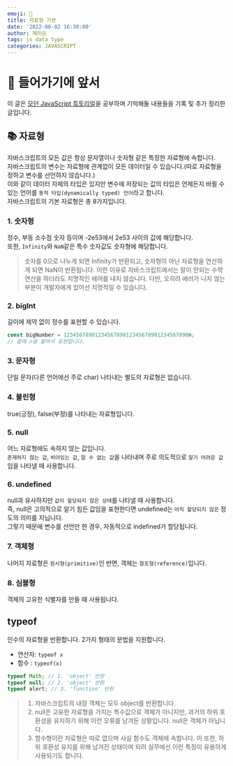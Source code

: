 ```yaml
---
emoji: 🍊
title: 자료형 기본
date: '2022-08-02 16:30:00'
author: 제이든
tags: js data type
categories: JAVASCRIPT
---
```


# 🍍 들어가기에 앞서

이 글은 [모던 JavaScript 튜토리얼](https://ko.javascript.info/)을 공부하며 기억해둘 내용들을 기록 및 추가 정리한 글입니다.<br/>

## 📚 자료형

자바스크립트의 모든 값은 항상 문자열이나 숫자형 같은 특정한 자료형에 속합니다.<br/>
자바스크립트의 변수는 자료형에 관계없이 모든 데이터일 수 있습니다.(따로 자료형을 정하고 변수를 선언하지 않습니다.)<br/>
이와 같이 데이터 자체의 타입은 있지만 변수에 저장되는 값의 타입은 언제든지 바뀔 수 있는 언어를 `동적 타입(dynamically typed) 언어`라고 합니다.<br/>
자바스크립트의 기본 자료형은 총 8가지입니다.

### 1. 숫자형

정수, 부동 소수점 숫자 등이며 -2e53에서 2e53 사이의 값에 해당합니다.<br/>
또한, `Infinity`와 `NaN`같은 특수 숫자값도 숫자형에 해당합니다.

> 숫자를 0으로 나누게 되면 Infinity가 반환되고, 숫자형이 아닌 자료형을 연산하게 되면 NaN이 반환됩니다.
> 이런 이유로 자바스크립트에서는 말이 안되는 수학 연산을 하더라도 치명적인 에어를 내지 않습니다.
> 다만, 오히려 에러가 나지 않는 부분이 개발자에게 있어선 치명적일 수 있습니다.

### 2. bigInt

길이에 제약 없이 정수를 표현할 수 있습니다.

```js
const bigNumber = 1234567890123456789012345678901234567890n;
// 끝에 n을 붙여서 표현합니다.
```

### 3. 문자형

단일 문자(다른 언어에선 주로 char) 나타내는 별도의 자료형은 없습니다.

### 4. 불린형

true(긍정), false(부정)를 나타내는 자료형입니다.<br/>

### 5. null

어느 자료형에도 속하지 않는 값입니다.<br/>
`존재하지 않는 값`, `비어있는 값`, `알 수 없는 값`을 나타내며 주로 의도적으로 `알기 어려운 값`임을 나타낼 때 사용합니다.

### 6. undefined

null과 유사하지만 `값이 할당되지 않은 상태`를 나타낼 때 사용합니다.<br/>
즉, null은 고의적으로 알기 힘든 값임을 표현한다면 undefined는 `아직 할당되지 않은` 정도의 의미를 지닙니다.<br/>
그렇기 때문에 변수를 선언만 한 경우, 자동적으로 indefined가 할당됩니다.

### 7. 객체형

나머지 자료형은 `원시형(primitive)`인 반면, 객체는 `참조형(reference)`입니다.<br/>

### 8. 심볼형

객체의 고유한 식별자를 만들 때 사용됩니다.

## typeof

인수의 자료형을 반환합니다. 2가지 형태의 문법을 지원합니다.

- 연산자: `typeof x`
- 함수 : `typeof(x)`

```js
typeof Math; // 1. 'object' 반환
typeof null; // 2. 'object' 반환
typeof alert; // 3. 'function' 반환
```

> 1. 자바스크립트의 내장 객체는 모두 object를 반환합니다.
> 2. null은 고유한 자료형을 가지는 특수값으로 객체가 아니지만, 과거의 하위 호환성을 유지하기 위해 이런 오류를 남겨둔 상황입니다. null은 객체가 아닙니다.
> 3. 함수형이란 자료형은 따로 없으며 사실 함수도 객체에 속합니다. 이 또한, 하위 호환성 유지를 위해 남겨진 상태이며 되려 실무에선 이런 특징이 유용하게 사용되기도 합니다.

```toc

```
